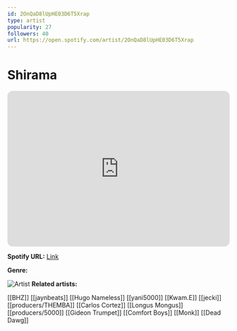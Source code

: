 ```yaml
---
id: 2OnQaD8lUpHE03D6T5Xrap
type: artist
popularity: 27
followers: 40
url: https://open.spotify.com/artist/2OnQaD8lUpHE03D6T5Xrap
---
```

# Shirama

<iframe style="border-radius:12px" src="https://open.spotify.com/embed/artist/2OnQaD8lUpHE03D6T5Xrap" width="100%" height="352" frameBorder="0" allowfullscreen="" allow="autoplay; clipboard-write; encrypted-media; fullscreen; picture-in-picture" loading="lazy"></iframe>

**Spotify URL:** [Link](https://open.spotify.com/artist/2OnQaD8lUpHE03D6T5Xrap)

**Genre:** 

![Artist](https://i.scdn.co/image/ab6761610000e5eb769923279e8793a41c9f03bf)
**Related artists:**

[[BHZ]]
[[jaynbeats]]
[[Hugo Nameless]]
[[yani5000]]
[[Kwam.E]]
[[jecki]]
[[producers/THEMBA]]
[[Carlos Cortez]]
[[Longus Mongus]]
[[producers/5000]]
[[Gideon Trumpet]]
[[Comfort Boys]]
[[Monk]]
[[Dead Dawg]]
